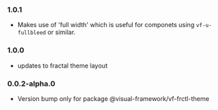 ### 1.0.1

- Makes use of 'full width' which is useful for componets using `vf-u-fullbleed` or similar.

### 1.0.0

- updates to fractal theme layout

### 0.0.2-alpha.0

- Version bump only for package @visual-framework/vf-frctl-theme
